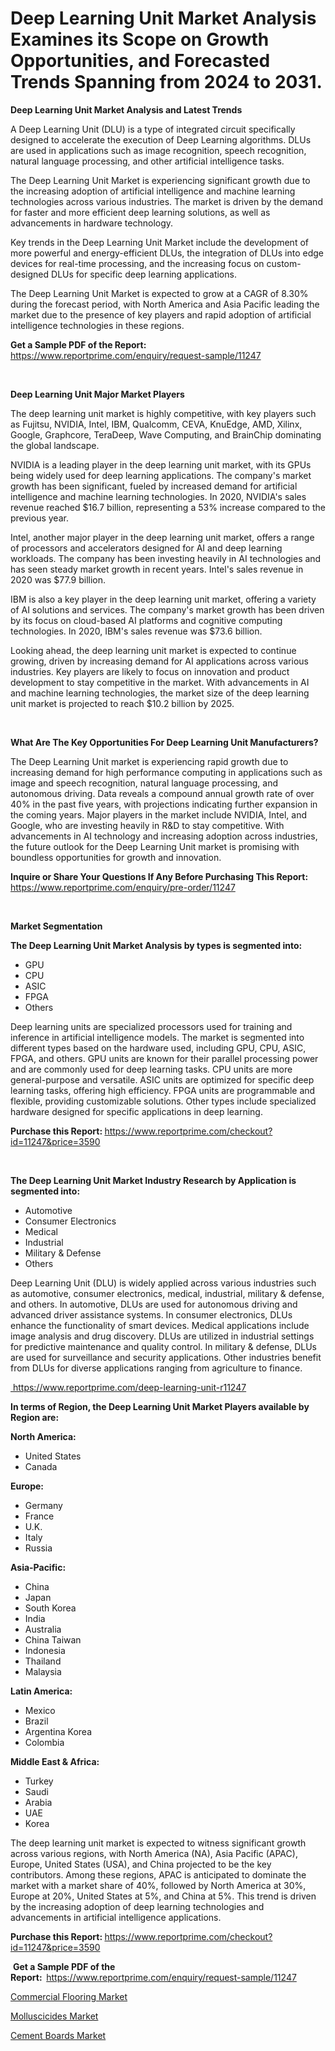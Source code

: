 <p><h1>Deep Learning Unit Market Analysis Examines its Scope on Growth Opportunities, and Forecasted Trends Spanning from 2024 to 2031.</h1></p><p><strong>Deep Learning Unit Market Analysis and Latest Trends</strong></p>
<p><p>A Deep Learning Unit (DLU) is a type of integrated circuit specifically designed to accelerate the execution of Deep Learning algorithms. DLUs are used in applications such as image recognition, speech recognition, natural language processing, and other artificial intelligence tasks.</p><p>The Deep Learning Unit Market is experiencing significant growth due to the increasing adoption of artificial intelligence and machine learning technologies across various industries. The market is driven by the demand for faster and more efficient deep learning solutions, as well as advancements in hardware technology.</p><p>Key trends in the Deep Learning Unit Market include the development of more powerful and energy-efficient DLUs, the integration of DLUs into edge devices for real-time processing, and the increasing focus on custom-designed DLUs for specific deep learning applications.</p><p>The Deep Learning Unit Market is expected to grow at a CAGR of 8.30% during the forecast period, with North America and Asia Pacific leading the market due to the presence of key players and rapid adoption of artificial intelligence technologies in these regions.</p></p>
<p><strong>Get a Sample PDF of the Report:&nbsp;</strong> <a href="https://www.reportprime.com/enquiry/request-sample/11247">https://www.reportprime.com/enquiry/request-sample/11247</a></p>
<p>&nbsp;</p>
<p><strong>Deep Learning Unit Major Market Players</strong></p>
<p><p>The deep learning unit market is highly competitive, with key players such as Fujitsu, NVIDIA, Intel, IBM, Qualcomm, CEVA, KnuEdge, AMD, Xilinx, Google, Graphcore, TeraDeep, Wave Computing, and BrainChip dominating the global landscape.</p><p>NVIDIA is a leading player in the deep learning unit market, with its GPUs being widely used for deep learning applications. The company's market growth has been significant, fueled by increased demand for artificial intelligence and machine learning technologies. In 2020, NVIDIA's sales revenue reached $16.7 billion, representing a 53% increase compared to the previous year.</p><p>Intel, another major player in the deep learning unit market, offers a range of processors and accelerators designed for AI and deep learning workloads. The company has been investing heavily in AI technologies and has seen steady market growth in recent years. Intel's sales revenue in 2020 was $77.9 billion.</p><p>IBM is also a key player in the deep learning unit market, offering a variety of AI solutions and services. The company's market growth has been driven by its focus on cloud-based AI platforms and cognitive computing technologies. In 2020, IBM's sales revenue was $73.6 billion.</p><p>Looking ahead, the deep learning unit market is expected to continue growing, driven by increasing demand for AI applications across various industries. Key players are likely to focus on innovation and product development to stay competitive in the market. With advancements in AI and machine learning technologies, the market size of the deep learning unit market is projected to reach $10.2 billion by 2025.</p></p>
<p>&nbsp;</p>
<p><strong>What Are The Key Opportunities For Deep Learning Unit Manufacturers?</strong></p>
<p><p>The Deep Learning Unit market is experiencing rapid growth due to increasing demand for high performance computing in applications such as image and speech recognition, natural language processing, and autonomous driving. Data reveals a compound annual growth rate of over 40% in the past five years, with projections indicating further expansion in the coming years. Major players in the market include NVIDIA, Intel, and Google, who are investing heavily in R&D to stay competitive. With advancements in AI technology and increasing adoption across industries, the future outlook for the Deep Learning Unit market is promising with boundless opportunities for growth and innovation.</p></p>
<p><strong>Inquire or Share Your Questions If Any Before Purchasing This Report:</strong> <a href="https://www.reportprime.com/enquiry/pre-order/11247">https://www.reportprime.com/enquiry/pre-order/11247</a></p>
<p>&nbsp;</p>
<p><strong>Market Segmentation</strong></p>
<p><strong>The Deep Learning Unit Market Analysis by types is segmented into:</strong></p>
<p><ul><li>GPU</li><li>CPU</li><li>ASIC</li><li>FPGA</li><li>Others</li></ul></p>
<p><p>Deep learning units are specialized processors used for training and inference in artificial intelligence models. The market is segmented into different types based on the hardware used, including GPU, CPU, ASIC, FPGA, and others. GPU units are known for their parallel processing power and are commonly used for deep learning tasks. CPU units are more general-purpose and versatile. ASIC units are optimized for specific deep learning tasks, offering high efficiency. FPGA units are programmable and flexible, providing customizable solutions. Other types include specialized hardware designed for specific applications in deep learning.</p></p>
<p><strong>Purchase this Report:&nbsp;</strong><a href="https://www.reportprime.com/checkout?id=11247&price=3590">https://www.reportprime.com/checkout?id=11247&price=3590</a></p>
<p>&nbsp;</p>
<p><strong>The Deep Learning Unit Market Industry Research by Application is segmented into:</strong></p>
<p><ul><li>Automotive</li><li>Consumer Electronics</li><li>Medical</li><li>Industrial</li><li>Military & Defense</li><li>Others</li></ul></p>
<p><p>Deep Learning Unit (DLU) is widely applied across various industries such as automotive, consumer electronics, medical, industrial, military & defense, and others. In automotive, DLUs are used for autonomous driving and advanced driver assistance systems. In consumer electronics, DLUs enhance the functionality of smart devices. Medical applications include image analysis and drug discovery. DLUs are utilized in industrial settings for predictive maintenance and quality control. In military & defense, DLUs are used for surveillance and security applications. Other industries benefit from DLUs for diverse applications ranging from agriculture to finance.</p></p>
<p><a href="https://www.reportprime.com/deep-learning-unit-r11247">&nbsp;https://www.reportprime.com/deep-learning-unit-r11247</a></p>
<p><strong>In terms of Region, the Deep Learning Unit Market Players available by Region are:</strong></p>
<p>
    <p> <strong> North America: </strong>
        <ul>
            <li>United States</li>
            <li>Canada</li>
        </ul>
        </p> 
    <p> <strong> Europe: </strong>
        <ul>
            <li>Germany</li>
            <li>France</li>
            <li>U.K.</li>
            <li>Italy</li>
            <li>Russia</li>
        </ul>
        </p> 
    <p> <strong> Asia-Pacific: </strong>
        <ul>
            <li>China</li>
            <li>Japan</li>
            <li>South Korea</li>
            <li>India</li>
            <li>Australia</li>
            <li>China Taiwan</li>
            <li>Indonesia</li>
            <li>Thailand</li>
            <li>Malaysia</li>
        </ul>
        </p> 
    <p> <strong> Latin America: </strong>
        <ul>
            <li>Mexico</li>
            <li>Brazil</li>
            <li>Argentina Korea</li>
            <li>Colombia</li>
        </ul>
        </p> 
    <p> <strong> Middle East & Africa: </strong>
        <ul>
            <li>Turkey</li>
            <li>Saudi</li>
            <li>Arabia</li>
            <li>UAE</li>
            <li>Korea</li>
        </ul>
    </p>
    </p>
<p><p>The deep learning unit market is expected to witness significant growth across various regions, with North America (NA), Asia Pacific (APAC), Europe, United States (USA), and China projected to be the key contributors. Among these regions, APAC is anticipated to dominate the market with a market share of 40%, followed by North America at 30%, Europe at 20%, United States at 5%, and China at 5%. This trend is driven by the increasing adoption of deep learning technologies and advancements in artificial intelligence applications.</p></p>
<p><strong>Purchase this Report: </strong><a href="https://www.reportprime.com/checkout?id=11247&price=3590">https://www.reportprime.com/checkout?id=11247&price=3590</a></p>
<p>&nbsp;<strong>Get a Sample PDF of the Report:&nbsp;&nbsp;</strong><a href="https://www.reportprime.com/enquiry/request-sample/11247">https://www.reportprime.com/enquiry/request-sample/11247</a></p>
<p><strong></strong></p>
<p><p><a href="https://www.linkedin.com/pulse/commercial-flooring-market-size-share-global-analysis-report-2024-tlhmc?trackingId=I4WS3H%2B1y9N3pIGSwwl4%2Bg%3D%3D">Commercial Flooring Market</a></p><p><a href="https://www.linkedin.com/pulse/molluscicides-market-research-report-provides-critical-insights-1mqlc?trackingId=O%2FDaUBdm4ybGZ%2Fs%2FEAZJRQ%3D%3D">Molluscicides Market</a></p><p><a href="https://www.linkedin.com/pulse/cement-boards-market-size-global-industry-overview-segmentation-5astc?trackingId=qjGldjnrAZc4p1xal2n3pw%3D%3D">Cement Boards Market</a></p></p>